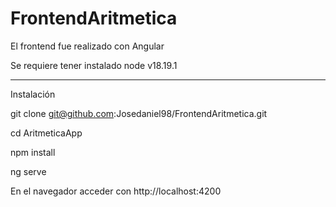 # FrontendAritmetica

El frontend fue realizado con Angular

Se requiere tener instalado node v18.19.1

---------------

Instalación

git clone git@github.com:Josedaniel98/FrontendAritmetica.git

cd AritmeticaApp

npm install

ng serve

En el navegador acceder con http://localhost:4200
